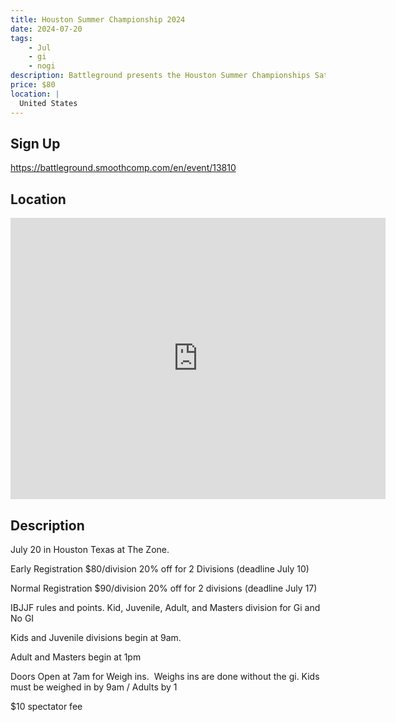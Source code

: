 ```yaml
---
title: Houston Summer Championship 2024
date: 2024-07-20
tags:
    - Jul
    - gi 
    - nogi 
description: Battleground presents the Houston Summer Championships Saturday July 20
price: $80
location: |
  United States
---
```

## Sign Up
https://battleground.smoothcomp.com/en/event/13810

## Location
<iframe src="https://www.google.com/maps/embed?pb=!1m18!1m12!1m3!1d12345.6789!2d!3d!2m3!1f0!2f0!3f0!3m2!1i1024!2i768!4f13.1!3m3!1m2!1s0x0%3A0x0!2z!5e0!3m2!1sen!2sus!4v1234567890" width="600" height="450" style="border:0;" allowfullscreen="" loading="lazy"></iframe>

## Description
July 20 in Houston Texas at The Zone. 


Early Registration $80/division 20% off for 2 Divisions (deadline July 10)


Normal Registration $90/division 20% off for 2 divisions (deadline July 17)


IBJJF rules and points. Kid, Juvenile, Adult, and Masters division for Gi and No GI 


Kids and Juvenile divisions begin at 9am.


Adult and Masters begin at 1pm


Doors Open at 7am for Weigh ins.  Weighs ins are done without the gi. Kids must be weighed in by 9am / Adults by 1


$10 spectator fee
